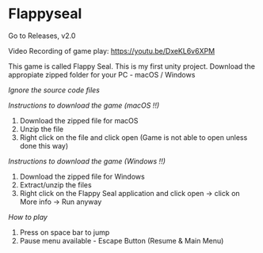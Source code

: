 # Flappyseal

Go to Releases, v2.0

Video Recording of game play: https://youtu.be/DxeKL6v6XPM

This game is called Flappy Seal. 
This is my first unity project. 
Download the appropiate zipped folder for your PC - macOS / Windows

*Ignore the source code files*

*Instructions to download the game (macOS !!)* 
1. Download the zipped file for macOS
2. Unzip the file
3. Right click on the file and click open (Game is not able to open unless done this way)

*Instructions to download the game (Windows !!)*
1. Download the zipped file for Windows
2. Extract/unzip the files
3. Right click on the Flappy Seal application and click open -> click on More info -> Run anyway

*How to play* 
1. Press on space bar to jump
2. Pause menu available - Escape Button (Resume & Main Menu)
